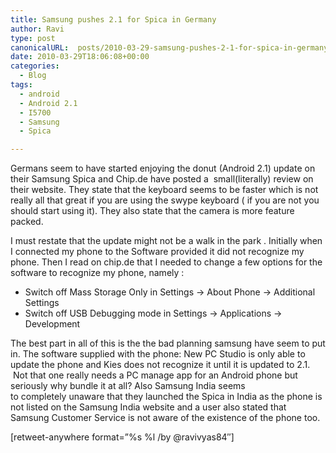 ```yaml
---
title: Samsung pushes 2.1 for Spica in Germany
author: Ravi
type: post
canonicalURL:  posts/2010-03-29-samsung-pushes-2-1-for-spica-in-germany.html
date: 2010-03-29T18:06:08+00:00
categories:
  - Blog
tags:
  - android
  - Android 2.1
  - I5700
  - Samsung
  - Spica

---
```

Germans seem to have started enjoying the donut (Android 2.1) update on their Samsung Spica and Chip.de have posted a  small(literally) review on their website. They state that the keyboard seems to be faster which is not really all that great if you are using the swype keyboard ( if you are not you should start using it). They also state that the camera is more feature packed.

I must restate that the update might not be a walk in the park . Initially when I connected my phone to the Software provided it did not recognize my phone. Then I read on chip.de that I needed to change a few options for the software to recognize my phone, namely :

  * Switch off Mass Storage Only in Settings -> About Phone -> Additional Settings
  * Switch off USB Debugging mode in Settings -> Applications -> Development

The best part in all of this is the the bad planning samsung have seem to put in. The software supplied with the phone: New PC Studio is only able to update the phone and Kies does not recognize it until it is updated to 2.1.  Not that one really needs a PC manage app for an Android phone but seriously why bundle it at all? Also Samsung India seems to completely unaware that they launched the Spica in India as the phone is not listed on the Samsung India website and a user also stated that Samsung Customer Service is not aware of the existence of the phone too.

[retweet-anywhere format=&#8221;%s %l /by @ravivyas84&#8243;]